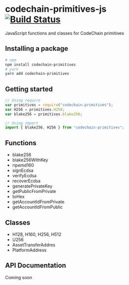 codechain-primitives-js [![Build Status](https://travis-ci.org/CodeChain-io/codechain-primitives-js.svg?branch=master)](https://travis-ci.org/CodeChain-io/codechain-primitives-js)
==============

JavaScript functions and classes for CodeChain primitives

## Installing a package
```sh
# npm
npm install codechain-primitives
# yarn
yarn add codechain-primitives
```

## Getting started
```javascript
// Using require
var primitives = require("codechain-primitives");
var H256 = primitives.H256;
var blake256 = primitives.blake256;

// Using import
import { blake256, H256 } from "codechain-primitives";
```

## Functions
 * blake256
 * blake256WithKey
 * ripemd160
 * signEcdsa
 * verifyEcdsa
 * recoverEcdsa
 * generatePrivateKey
 * getPublicFromPrivate
 * toHex
 * getAccountIdFromPrivate
 * getAccountIdFromPublic

## Classes
 * H128, H160, H256, H512
 * U256
 * AssetTransferAddres
 * PlatformAddress

## API Documentation

Coming soon
